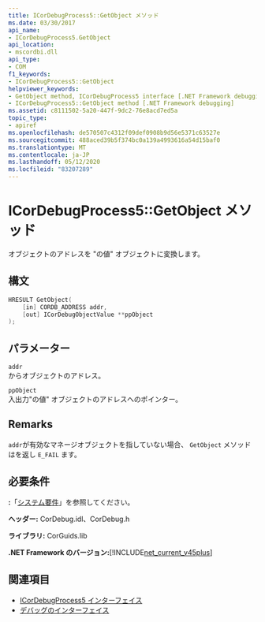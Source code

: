 ```yaml
---
title: ICorDebugProcess5::GetObject メソッド
ms.date: 03/30/2017
api_name:
- ICorDebugProcess5.GetObject
api_location:
- mscordbi.dll
api_type:
- COM
f1_keywords:
- ICorDebugProcess5::GetObject
helpviewer_keywords:
- GetObject method, ICorDebugProcess5 interface [.NET Framework debugging]
- ICorDebugProcess5::GetObject method [.NET Framework debugging]
ms.assetid: c8111502-5a20-447f-9dc2-76e8acd7ed5a
topic_type:
- apiref
ms.openlocfilehash: de570507c4312f09def0908b9d56e5371c63527e
ms.sourcegitcommit: 488aced39b5f374bc0a139a4993616a54d15baf0
ms.translationtype: MT
ms.contentlocale: ja-JP
ms.lasthandoff: 05/12/2020
ms.locfileid: "83207289"
---
```

# <a name="icordebugprocess5getobject-method"></a>ICorDebugProcess5::GetObject メソッド
オブジェクトのアドレスを "の値" オブジェクトに変換します。  
  
## <a name="syntax"></a>構文  
  
```cpp  
HRESULT GetObject(  
    [in] CORDB_ADDRESS addr,
    [out] ICorDebugObjectValue **ppObject  
);  
```  
  
## <a name="parameters"></a>パラメーター  
 `addr`  
 からオブジェクトのアドレス。  
  
 `ppObject`  
 入出力"の値" オブジェクトのアドレスへのポインター。  
  
## <a name="remarks"></a>Remarks  
 `addr`が有効なマネージオブジェクトを指していない場合、 `GetObject` メソッドはを返し `E_FAIL` ます。  
  
## <a name="requirements"></a>必要条件  
 **:**「[システム要件](../../get-started/system-requirements.md)」を参照してください。  
  
 **ヘッダー:** CorDebug.idl、CorDebug.h  
  
 **ライブラリ:** CorGuids.lib  
  
 **.NET Framework のバージョン:**[!INCLUDE[net_current_v45plus](../../../../includes/net-current-v45plus-md.md)]  
  
## <a name="see-also"></a>関連項目

- [ICorDebugProcess5 インターフェイス](icordebugprocess5-interface.md)
- [デバッグのインターフェイス](debugging-interfaces.md)
